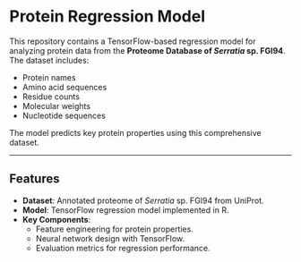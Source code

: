 # Protein Regression Model

This repository contains a TensorFlow-based regression model for analyzing protein data from the **Proteome Database of *Serratia* sp. FGI94**. The dataset includes:
- Protein names
- Amino acid sequences
- Residue counts
- Molecular weights
- Nucleotide sequences

The model predicts key protein properties using this comprehensive dataset.

---

## Features

- **Dataset**: Annotated proteome of *Serratia* sp. FGI94 from UniProt.
- **Model**: TensorFlow regression model implemented in R.
- **Key Components**:
  - Feature engineering for protein properties.
  - Neural network design with TensorFlow.
  - Evaluation metrics for regression performance.

